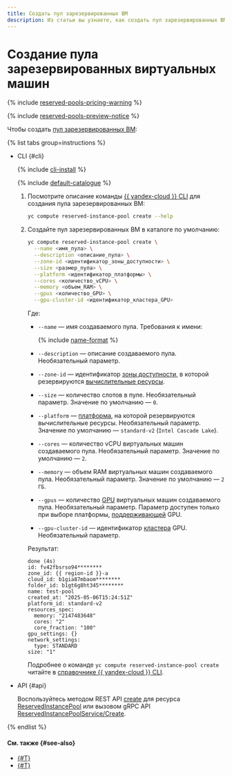 ```yaml
---
title: Создать пул зарезервированных ВМ
description: Из статьи вы узнаете, как создать пул зарезервированных ВМ {{ compute-full-name }} нужной конфигурации в нужной зоне доступности.
---
```


# Создание пула зарезервированных виртуальных машин

{% include [reserved-pools-pricing-warning](../../../_includes/compute/reserved-pools-pricing-warning.md) %}

{% include [reserved-pools-preview-notice](../../../_includes/compute/reserved-pools-preview-notice.md) %}

Чтобы создать [пул зарезервированных ВМ](../../concepts/reserved-pools.md):

{% list tabs group=instructions %}

- CLI {#cli}

  {% include [cli-install](../../../_includes/cli-install.md) %}

  {% include [default-catalogue](../../../_includes/default-catalogue.md) %}

  1. Посмотрите описание команды [{{ yandex-cloud }} CLI](../../../cli/index.yaml) для создания пула зарезервированных ВМ:

      ```bash
      yc compute reserved-instance-pool create --help
      ```
  1. Создайте пул зарезервированных ВМ в каталоге по умолчанию:

      ```bash
      yc compute reserved-instance-pool create \
        --name <имя_пула> \
        --description <описание_пула> \
        --zone-id <идентификатор_зоны_доступности> \
        --size <размер_пула> \
        --platform <идентификатор_платформы> \
        --cores <количество_vCPU> \
        --memory <объем_RAM> \
        --gpus <количество_GPU> \
        --gpu-cluster-id <идентификатор_кластера_GPU>
      ```

      Где:
      * `--name` — имя создаваемого пула. Требования к имени:

          {% include [name-format](../../../_includes/name-format.md) %}

      * `--description` — описание создаваемого пула. Необязательный параметр.
      * `--zone-id` — идентификатор [зоны доступности](../../../overview/concepts/geo-scope.md), в которой резервируются [вычислительные ресурсы](../../concepts/vm.md#types).
      * `--size` — количество слотов в пуле. Необязательный параметр. Значение по умолчанию — `0`.
      * `--platform` — [платформа](../../concepts/vm-platforms.md), на которой резервируются вычислительные ресурсы. Необязательный параметр. Значение по умолчанию — `standard-v2` (`Intel Cascade Lake`).
      * `--cores` — количество vCPU виртуальных машин создаваемого пула. Необязательный параметр. Значение по умолчанию — `2`.
      * `--memory` — объем RAM виртуальных машин создаваемого пула. Необязательный параметр. Значение по умолчанию — `2 ГБ`.
      * `--gpus` — количество [GPU](../../concepts/gpus.md) виртуальных машин создаваемого пула. Необязательный параметр. Параметр доступен только при выборе платформы, [поддерживающей](../../concepts/gpus.md#config) GPU.
      * `--gpu-cluster-id` — идентификатор [кластера](../../concepts/gpus.md#gpu-clusters) GPU. Необязательный параметр.

      Результат:

      ```text
      done (4s)
      id: fv42fbsrso94********
      zone_id: {{ region-id }}-a
      cloud_id: b1gia87mbaom********
      folder_id: b1gt6g8ht345********
      name: test-pool
      created_at: "2025-05-06T15:24:51Z"
      platform_id: standard-v2
      resources_spec:
        memory: "2147483648"
        cores: "2"
        core_fraction: "100"
      gpu_settings: {}
      network_settings:
        type: STANDARD
      size: "1"
      ```

      Подробнее о команде `yc compute reserved-instance-pool create` читайте в [справочнике {{ yandex-cloud }} CLI](../../../cli/cli-ref/compute/cli-ref/reserved-instance-pool/create.md).

- API {#api}

  Воспользуйтесь методом REST API [create](../../api-ref/ReservedInstancePool/create.md) для ресурса [ReservedInstancePool](../../api-ref/ReservedInstancePool/index.md) или вызовом gRPC API [ReservedInstancePoolService/Create](../../api-ref/grpc/ReservedInstancePool/create.md).

{% endlist %}

#### См. также {#see-also}

* [{#T}](./manage-pool-vms.md)
* [{#T}](../../concepts/reserved-pools.md)